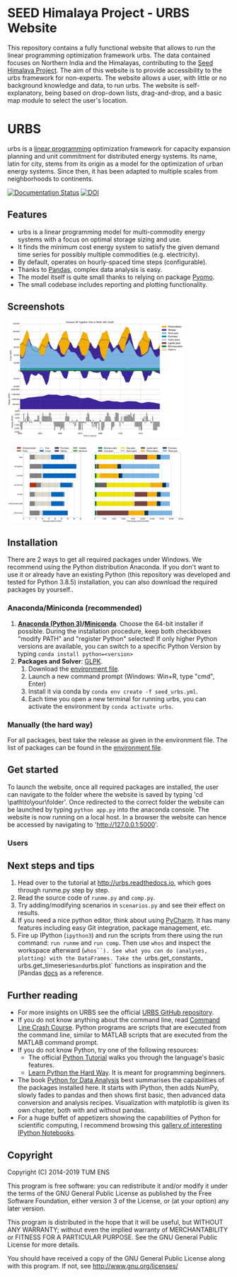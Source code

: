 # SEED Himalaya Project - URBS Website

This repository contains a fully functional website that allows to run the linear programming optimization framework urbs. The data contained focuses on Northern India and the Himalayas, contributing to the [Seed Himalaya Project](https://www.wasser.tum.de/en/nexus/research-projects/seed-himalaya/). The aim of this website is to provide accessibility to the urbs framework for non-experts. The website allows a user, with little or no background knowledge and data, to run urbs. The website is self-explanatory, being based on drop-down lists, drag-and-drop, and a basic map module to select the user's location.

# URBS

urbs is a [linear programming](https://en.wikipedia.org/wiki/Linear_programming) optimization framework for capacity expansion planning and unit commitment for distributed energy systems. Its name, latin for city, stems from its origin as a model for the optimization of urban energy systems. Since then, it has been adapted to multiple scales from neighborhoods to continents.

[![Documentation Status](https://readthedocs.org/projects/urbs/badge/?version=latest)](http://urbs.readthedocs.io/en/latest/?badge=latest)
[![DOI](https://zenodo.org/badge/DOI/10.5281/zenodo.594200.svg)](https://doi.org/10.5281/zenodo.594200)

## Features

  * urbs is a linear programming model for multi-commodity energy systems with a focus on optimal storage sizing and use.
  * It finds the minimum cost energy system to satisfy the given demand time  series for possibly multiple commodities (e.g. electricity).
  * By default, operates on hourly-spaced time steps (configurable).
  * Thanks to [Pandas](https://pandas.pydata.org), complex data analysis is easy.
  * The model itself is quite small thanks to relying on package [Pyomo](http://www.pyomo.org/).
  * The small codebase includes reporting and plotting functionality.

## Screenshots

<a href="doc/img/plot.png"><img src="doc/img/plot.png" alt="Timeseries plot of 8 days of electricity generation in vertex 'North' in scenario_all_together in hourly resolution: Hydro and biomass provide flat base load of about 50% to cover the daily fluctuating load, while large share of wind and small part photovoltaic generation cover the rest, supported by a day-night storage." style="width:400px"></a>

<a href="doc/img/comparison.png"><img src="doc/img/comparison.png" alt="Bar chart of cumulated annual electricity generation costs for all 5 scenarios defined in runme.py." style="width:400px"></a>

## Installation

There are 2 ways to get all required packages under Windows. We recommend using the Python distribution Anaconda. If you don't want to use it or already have an existing Python (this repository was developed and tested for Python 3.8.5) installation, you can also download the required packages by yourself..

### Anaconda/Miniconda (recommended)

  1. **[Anaconda (Python 3)](http://continuum.io/downloads)/[Miniconda](https://docs.conda.io/en/latest/miniconda.html)**. Choose the 64-bit installer if possible.
     During the installation procedure, keep both checkboxes "modify PATH" and "register Python" selected! If only higher Python versions are available, you can switch to a specific Python Version by typing `conda install python=<version>`
  2. **Packages and Solver**: [GLPK](http://winglpk.sourceforge.net/).
     1. Download the [environment file](https://github.com/julianmachnitzke/seed-urbs/seed_urbs.yml).
     2. Launch a new command prompt (Windows: Win+R, type "cmd", Enter)
     3. Install it via conda by `conda env create -f seed_urbs.yml`.
     4. Each time you open a new terminal for running urbs, you can activate the environment by `conda activate urbs`.


### Manually (the hard way)

For all packages, best take the release as given in the environment file. The list of packages can be found in the [environment file](https://github.com/julianmachnitzke/seed-urbs/seed_urbs.yml).
  
## Get started

To launch the website, once all required packages are installed, the user can navigate to the folder where the website is saved by typing 'cd \path\to\your\folder'. Once redirected to the correct folder the website can be launched by typing `python app.py` into the anaconda console.
The website is now running on a local host. In a browser the website can hence be accessed by navigating to 'http://127.0.0.1:5000'.


### Users



## Next steps and tips

  1. Head over to the tutorial at http://urbs.readthedocs.io, which goes through runme.py step by step. 
  2. Read the source code of `runme.py` and `comp.py`. 
  3. Try adding/modifying scenarios in `scenarios.py` and see their effect on results.
  4. If you need a nice python editor, think about using [PyCharm](https://www.jetbrains.com/pycharm/download). It has many features including easy Git integration, package management, etc.
  5. Fire up IPython (`ipython3`) and run the scripts from there using the run command: `run runme` and `run comp`. Then use `whos` and inspect the workspace afterward (`whos``). See what you can do (analyses, plotting) with the DataFrames. Take the `urbs.get_constants`, `urbs.get_timeseries` and `urbs.plot` functions as inspiration and the [Pandas [docs](http://pandas.pydata.org/pandas-docs/stable/) as a reference.
  
## Further reading
  - For more insights on URBS see the official [URBS GitHub repository](https://learnpythonthehardway.org/book/appendixa.html).
  - If you do not know anything about the command line, read [Command Line Crash Course](https://learnpythonthehardway.org/book/appendixa.html). Python programs are scripts that are executed from the command line, similar to MATLAB scripts that are executed from the MATLAB command prompt.
  - If you do not know Python, try one of the following resources:
    * The official [Python Tutorial](https://docs.python.org/3/tutorial/index.html) walks you through the language's basic features.
    * [Learn Python the Hard Way](https://learnpythonthehardway.org/book/preface.html). It is meant for programming beginners.
  - The book [Python for Data Analysis](http://shop.oreilly.com/product/0636920023784.do) best summarises the capabilities of the packages installed here. It starts with IPython, then adds NumPy, slowly fades to pandas and then shows first basic, then advanced data conversion and analysis recipes. Visualization with matplotlib is given its own chapter, both with and without pandas.
  - For a huge buffet of appetizers showing the capabilities of Python for scientific computing, I recommend browsing this [gallery of interesting IPython Notebooks](https://github.com/ipython/ipython/wiki/A-gallery-of-interesting-IPython-Notebooks).
  


## Copyright

Copyright (C) 2014-2019  TUM ENS

This program is free software: you can redistribute it and/or modify
it under the terms of the GNU General Public License as published by
the Free Software Foundation, either version 3 of the License, or
(at your option) any later version.

This program is distributed in the hope that it will be useful,
but WITHOUT ANY WARRANTY; without even the implied warranty of
MERCHANTABILITY or FITNESS FOR A PARTICULAR PURPOSE.  See the
GNU General Public License for more details.

You should have received a copy of the GNU General Public License
along with this program.  If not, see <http://www.gnu.org/licenses/>